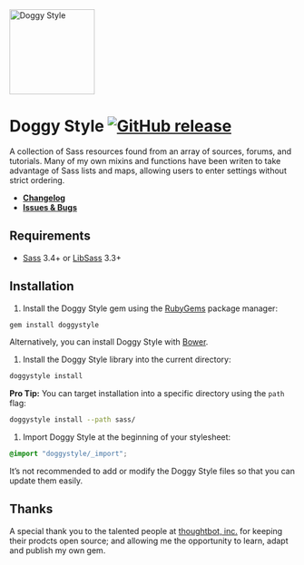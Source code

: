 <img src="http://i.imgur.com/DrR97Jt.png" alt="Doggy Style" height="150" />

# Doggy Style [![GitHub release](https://img.shields.io/github/release/marknotton/doggystyle.svg)](https://github.com/marknotton/doggystyle/releases)

A collection of Sass resources found from an array of sources, forums, and tutorials. Many of my own mixins and functions have been writen to take advantage of Sass lists and maps, allowing users to enter settings without strict ordering.

- **[Changelog](https://github.com/marknotton/doggystyle/releases)**
- **[Issues & Bugs](https://github.com/marknotton/doggystyle/issues)**

## Requirements

- [Sass](https://github.com/sass/sass) 3.4+ or [LibSass](https://github.com/sass/libsass) 3.3+

## Installation

1. Install the Doggy Style gem using the [RubyGems](https://rubygems.org) package manager:

  ```bash
  gem install doggystyle
  ```

  Alternatively, you can install Doggy Style with [Bower](http://bower.io).

1. Install the Doggy Style library into the current directory:

  ```bash
  doggystyle install
  ```

  **Pro Tip:** You can target installation into a specific directory using the `path` flag:

  ```bash
  doggystyle install --path sass/
  ```

1. Import Doggy Style at the beginning of your stylesheet:

  ```scss
  @import "doggystyle/_import";
  ```

  It’s not recommended to add or modify the Doggy Style files so that you can update them easily.


## Thanks

A special thank you to the talented people at [thoughtbot, inc.](https://thoughtbot.com/) for keeping their prodcts open source; and allowing me the opportunity to learn, adapt and publish my own gem.
